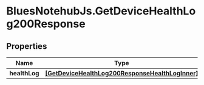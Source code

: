 # BluesNotehubJs.GetDeviceHealthLog200Response

## Properties

Name | Type | Description | Notes
------------ | ------------- | ------------- | -------------
**healthLog** | [**[GetDeviceHealthLog200ResponseHealthLogInner]**](GetDeviceHealthLog200ResponseHealthLogInner.md) |  | 


